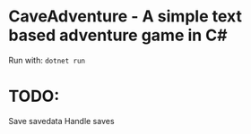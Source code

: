 # CaveAdventure - A simple text based adventure game in C#

Run with: ```dotnet run```


# TODO:
Save savedata
Handle saves
